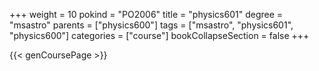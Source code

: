 +++
weight = 10
pokind = "PO2006"
title = "physics601"
degree = "msastro"
parents = ["physics600"]
tags = ["msastro", "physics601", "physics600"]
categories = ["course"]
bookCollapseSection = false
+++

{{< genCoursePage >}}
